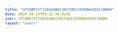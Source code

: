 ```yaml
---
title: "SP10BMJ3T32AGXAWD2JN1FQNZ1930QW4Z85F18WDW"
date: 2024-10-14T09:31:56.024Z
user: SP10BMJ3T32AGXAWD2JN1FQNZ1930QW4Z85F18WDW
layout: "users"
---
```

    